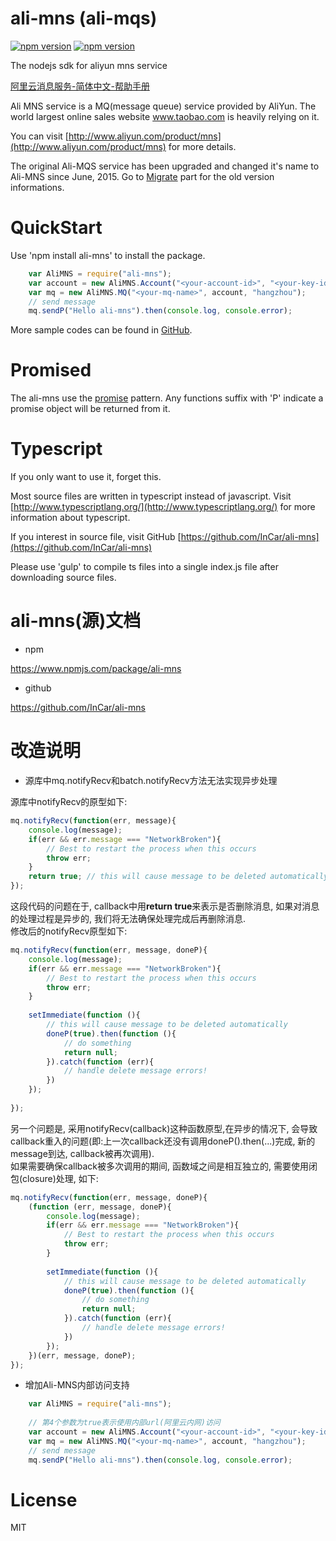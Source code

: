 # ali-mns (ali-mqs)
[![npm version](https://badge.fury.io/js/ali-mns.svg)](http://badge.fury.io/js/ali-mns)
[![npm version](https://badge.fury.io/js/ali-mqs.svg)](http://badge.fury.io/js/ali-mqs)

The nodejs sdk for aliyun mns service

[阿里云消息服务-简体中文-帮助手册](http://armclr.azurewebsites.net/Links/AliMNS?lang=zh-Hans)

Ali MNS service is a MQ(message queue) service provided by AliYun.
The world largest online sales website www.taobao.com is heavily relying on it.

You can visit [http://www.aliyun.com/product/mns](http://www.aliyun.com/product/mns) for more details.

The original Ali-MQS service has been upgraded and changed it's name to Ali-MNS since June, 2015.
Go to  [Migrate](#migrate) part for the old version informations.

# QuickStart
Use 'npm install ali-mns' to install the package.

```javascript
    var AliMNS = require("ali-mns");
    var account = new AliMNS.Account("<your-account-id>", "<your-key-id>", "<your-key-secret>");
    var mq = new AliMNS.MQ("<your-mq-name>", account, "hangzhou");
    // send message
    mq.sendP("Hello ali-mns").then(console.log, console.error);
```
More sample codes can be found in [GitHub](https://github.com/InCar/ali-mns/tree/master/test).

# Promised
The ali-mns use the [promise](https://www.npmjs.org/package/promise) pattern.
Any functions suffix with 'P' indicate a promise object will be returned from it.

# Typescript
If you only want to use it, forget this.

Most source files are written in typescript instead of javascript.
Visit [http://www.typescriptlang.org/](http://www.typescriptlang.org/) for more information about typescript.

If you interest in source file, visit GitHub [https://github.com/InCar/ali-mns](https://github.com/InCar/ali-mns)

Please use 'gulp' to compile ts files into a single index.js file after downloading source files. 

# ali-mns(源)文档

* npm

https://www.npmjs.com/package/ali-mns

* github

https://github.com/InCar/ali-mns

# 改造说明

* 源库中mq.notifyRecv和batch.notifyRecv方法无法实现异步处理

源库中notifyRecv的原型如下:

```javascript
mq.notifyRecv(function(err, message){
    console.log(message);
    if(err && err.message === "NetworkBroken"){
        // Best to restart the process when this occurs 
        throw err;
    }
    return true; // this will cause message to be deleted automatically 
});
```

   这段代码的问题在于, callback中用**return true**来表示是否删除消息, 如果对消息的处理过程是异步的, 我们将无法确保处理完成后再删除消息.
<br>
修改后的notifyRecv原型如下:

```javascript
mq.notifyRecv(function(err, message, doneP){
    console.log(message);
    if(err && err.message === "NetworkBroken"){
        // Best to restart the process when this occurs 
        throw err;
    }
    
    setImmediate(function (){
    	// this will cause message to be deleted automatically 
    	doneP(true).then(function (){
    		// do something
    		return null;
    	}).catch(function (err){
    		// handle delete message errors!
    	})
    });
    
});
```

另一个问题是, 采用notifyRecv(callback)这种函数原型,在异步的情况下, 会导致callback重入的问题(即:上一次callback还没有调用doneP().then(...)完成, 新的message到达, callback被再次调用). <br>
如果需要确保callback被多次调用的期间, 函数域之间是相互独立的, 需要使用闭包(closure)处理, 如下:

```javascript
mq.notifyRecv(function(err, message, doneP){
    (function (err, message, doneP){
        console.log(message);
        if(err && err.message === "NetworkBroken"){
            // Best to restart the process when this occurs 
            throw err;
        }
        
        setImmediate(function (){
            // this will cause message to be deleted automatically 
            doneP(true).then(function (){
                // do something
                return null;
            }).catch(function (err){
                // handle delete message errors!
            })
        });    
    })(err, message, doneP);   
});
```

* 增加Ali-MNS内部访问支持

```javascript
    var AliMNS = require("ali-mns");
    
    // 第4个参数为true表示使用内部url(阿里云内网)访问
    var account = new AliMNS.Account("<your-account-id>", "<your-key-id>", "<your-key-secret>", true);
    var mq = new AliMNS.MQ("<your-mq-name>", account, "hangzhou");
    // send message
    mq.sendP("Hello ali-mns").then(console.log, console.error);
```

# License
MIT
